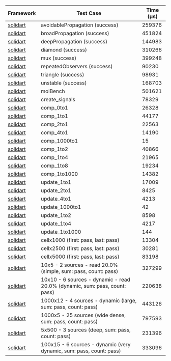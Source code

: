 | Framework | Test Case | Time (μs) |
| --- | --- | --- |
| [solidart](https://github.com/nank1ro/solidart) | avoidablePropagation (success) | 259376 |
| [solidart](https://github.com/nank1ro/solidart) | broadPropagation (success) | 451824 |
| [solidart](https://github.com/nank1ro/solidart) | deepPropagation (success) | 144983 |
| [solidart](https://github.com/nank1ro/solidart) | diamond (success) | 310266 |
| [solidart](https://github.com/nank1ro/solidart) | mux (success) | 399248 |
| [solidart](https://github.com/nank1ro/solidart) | repeatedObservers (success) | 90230 |
| [solidart](https://github.com/nank1ro/solidart) | triangle (success) | 98931 |
| [solidart](https://github.com/nank1ro/solidart) | unstable (success) | 168703 |
| [solidart](https://github.com/nank1ro/solidart) | molBench | 501621 |
| [solidart](https://github.com/nank1ro/solidart) | create_signals | 78329 |
| [solidart](https://github.com/nank1ro/solidart) | comp_0to1 | 26328 |
| [solidart](https://github.com/nank1ro/solidart) | comp_1to1 | 44177 |
| [solidart](https://github.com/nank1ro/solidart) | comp_2to1 | 22563 |
| [solidart](https://github.com/nank1ro/solidart) | comp_4to1 | 14190 |
| [solidart](https://github.com/nank1ro/solidart) | comp_1000to1 | 15 |
| [solidart](https://github.com/nank1ro/solidart) | comp_1to2 | 40866 |
| [solidart](https://github.com/nank1ro/solidart) | comp_1to4 | 21965 |
| [solidart](https://github.com/nank1ro/solidart) | comp_1to8 | 19234 |
| [solidart](https://github.com/nank1ro/solidart) | comp_1to1000 | 14382 |
| [solidart](https://github.com/nank1ro/solidart) | update_1to1 | 17009 |
| [solidart](https://github.com/nank1ro/solidart) | update_2to1 | 8425 |
| [solidart](https://github.com/nank1ro/solidart) | update_4to1 | 4213 |
| [solidart](https://github.com/nank1ro/solidart) | update_1000to1 | 42 |
| [solidart](https://github.com/nank1ro/solidart) | update_1to2 | 8598 |
| [solidart](https://github.com/nank1ro/solidart) | update_1to4 | 4217 |
| [solidart](https://github.com/nank1ro/solidart) | update_1to1000 | 144 |
| [solidart](https://github.com/nank1ro/solidart) | cellx1000 (first: pass, last: pass) | 13304 |
| [solidart](https://github.com/nank1ro/solidart) | cellx2500 (first: pass, last: pass) | 30281 |
| [solidart](https://github.com/nank1ro/solidart) | cellx5000 (first: pass, last: pass) | 83198 |
| [solidart](https://github.com/nank1ro/solidart) | 10x5 - 2 sources - read 20.0% (simple, sum: pass, count: pass) | 327299 |
| [solidart](https://github.com/nank1ro/solidart) | 10x10 - 6 sources - dynamic - read 20.0% (dynamic, sum: pass, count: pass) | 220638 |
| [solidart](https://github.com/nank1ro/solidart) | 1000x12 - 4 sources - dynamic (large, sum: pass, count: pass) | 443126 |
| [solidart](https://github.com/nank1ro/solidart) | 1000x5 - 25 sources (wide dense, sum: pass, count: pass) | 797593 |
| [solidart](https://github.com/nank1ro/solidart) | 5x500 - 3 sources (deep, sum: pass, count: pass) | 231396 |
| [solidart](https://github.com/nank1ro/solidart) | 100x15 - 6 sources - dynamic (very dynamic, sum: pass, count: pass) | 333096 |
